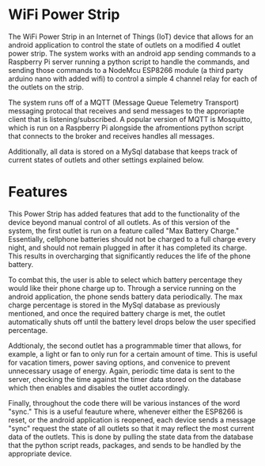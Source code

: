 # WiFi Power Strip

The WiFi Power Strip in an Internet of Things (IoT) device that allows for an android application to control the state of outlets on a modified 4 outlet power strip. The system works with an android app sending commands to a Raspberry Pi server running a python script to handle the commands, and sending those commands to a NodeMcu ESP8266 module (a third party arduino nano with added wifi) to control a simple 4 channel relay for each of the outlets on the strip.

The system runs off of a MQTT (Message Queue Telemetry Transport) messaging protocal that receives and send messages to the approriapte client that is listening/subscribed. A popular version of MQTT is Mosquitto, which is run on a Raspberry Pi alongside the afromentions python script that connects to the broker and receives handles all messages.

Additionally, all data is stored on a MySql database that keeps track of current states of outlets and other settings explained below.

# Features

This Power Strip has added features that add to the functionality of the device beyond manual control of all outlets. As of this version of the system, the first outlet is run on a feature called "Max Battery Charge." Essentially, cellphone batteries should not be charged to a full charge every night, and should not remain plugged in after it has completed its charge. This results in overcharging that significantly reduces the life of the phone battery.

To combat this, the user is able to select which battery percentage they would like their phone charge up to. Through a service running on the android application, the phone sends battery data periodically. The max charge percentage is stored in the MySql database as previously mentioned, and once the required battery charge is met, the outlet automatically shuts off until the battery level drops below the user specified percentage.

Addtionaly, the second outlet has a programmable timer that allows, for example, a light or fan to only run for a certain amount of time. This is useful for vacation timers, power saving options, and convenice to prevent unnecessary usage of energy. Again, periodic time data is sent to the server, checking the time against the timer data stored on the database which then enables and disables the outlet accordingly.

Finally, throughout the code there will be various instances of the word "sync." This is a useful feauture where, whenever either the ESP8266 is reset, or the android application is reopened, each device sends a message "sync" request the state of all outlets so that it may reflect the most current data of the outlets. This is done by pulling the state data from the database that the python script reads, packages, and sends to be handled by the appropriate device.
